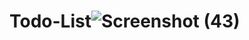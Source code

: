 # Todo-List![Screenshot (43)](https://user-images.githubusercontent.com/116102105/230423545-092d225e-eb34-4955-8611-a0ef293f7e22.png)
